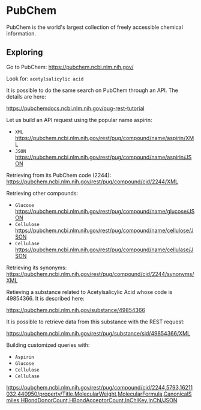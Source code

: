 # PubChem

PubChem is the world's largest collection of freely accessible chemical information.

## Exploring

Go to PubChem: https://pubchem.ncbi.nlm.nih.gov/

Look for: `acetylsalicylic acid`

It is possible to do the same search on PubChem through an API. The details are here:

https://pubchemdocs.ncbi.nlm.nih.gov/pug-rest-tutorial

Let us build an API request using the popular name aspirin:

* `XML`
  https://pubchem.ncbi.nlm.nih.gov/rest/pug/compound/name/aspirin/XML
* `JSON`
  https://pubchem.ncbi.nlm.nih.gov/rest/pug/compound/name/aspirin/JSON

Retrieving from its PubChem code (2244):
https://pubchem.ncbi.nlm.nih.gov/rest/pug/compound/cid/2244/XML

Retrieving other compounds:

* `Glucose`
  https://pubchem.ncbi.nlm.nih.gov/rest/pug/compound/name/glucose/JSON
* `Cellulose`
  https://pubchem.ncbi.nlm.nih.gov/rest/pug/compound/name/cellulose/JSON
* `Cellulase`
  https://pubchem.ncbi.nlm.nih.gov/rest/pug/compound/name/cellulase/JSON

Retrieving its synonyms:
https://pubchem.ncbi.nlm.nih.gov/rest/pug/compound/cid/2244/synonyms/XML

Retieving a substance related to Acetylsalicylic Acid whose code is 49854366. It is described here:

https://pubchem.ncbi.nlm.nih.gov/substance/49854366

It is possible to retrieve data from this substance with the REST request:

https://pubchem.ncbi.nlm.nih.gov/rest/pug/substance/sid/49854366/XML

Building customized queries with:
* `Aspirin`
* `Glucose`
* `Cellulose`
* `Cellulase`

https://pubchem.ncbi.nlm.nih.gov/rest/pug/compound/cid/2244,5793,16211032,440950/property/Title,MolecularWeight,MolecularFormula,CanonicalSmiles,HBondDonorCount,HBondAcceptorCount,InChIKey,InChI/JSON
